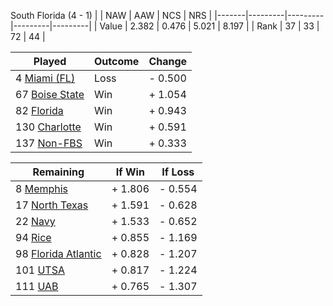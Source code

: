 South Florida (4 - 1)
|       |   NAW   |   AAW   |   NCS   |   NRS   |
|-------|---------|---------|---------|---------|
| Value |   2.382 |   0.476 |   5.021 |   8.197 |
| Rank  |      37 |      33 |      72 |      44 |

| Played                    | Outcome    |  Change  |
|---------------------------|------------|----------|
|   4 [Miami (FL)            ](MiamiFL.md)| Loss       | -  0.500 |
|  67 [Boise State           ](BoiseState.md)| Win        | +  1.054 |
|  82 [Florida               ](Florida.md)| Win        | +  0.943 |
| 130 [Charlotte             ](Charlotte.md)| Win        | +  0.591 |
| 137 [Non-FBS               ](NonFBS.md)| Win        | +  0.333 |

| Remaining                 |  If Win  |  If Loss |
|---------------------------|----------|----------|
|   8 [Memphis               ](Memphis.md)| +  1.806 | -  0.554 |
|  17 [North Texas           ](NorthTexas.md)| +  1.591 | -  0.628 |
|  22 [Navy                  ](Navy.md)| +  1.533 | -  0.652 |
|  94 [Rice                  ](Rice.md)| +  0.855 | -  1.169 |
|  98 [Florida Atlantic      ](FloridaAtlantic.md)| +  0.828 | -  1.207 |
| 101 [UTSA                  ](UTSA.md)| +  0.817 | -  1.224 |
| 111 [UAB                   ](UAB.md)| +  0.765 | -  1.307 |

